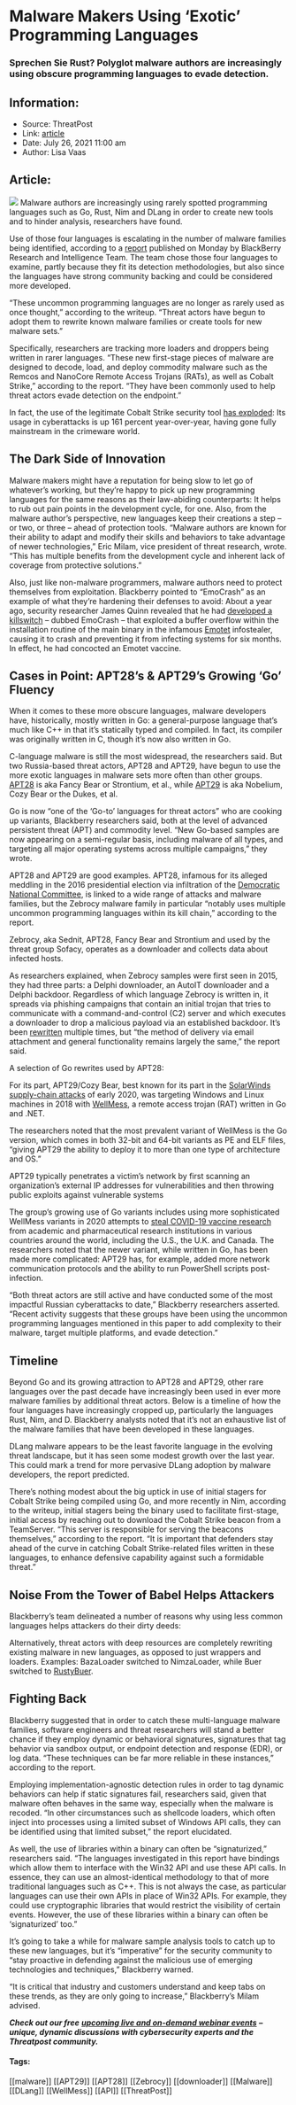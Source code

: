 # Malware Makers Using ‘Exotic’ Programming Languages
### Sprechen Sie Rust? Polyglot malware authors are increasingly using obscure programming languages to evade detection. 

## Information:
+ Source: ThreatPost
+ Link: [article](https://kasperskycontenthub.com/threatpost-global/?p=168117)
+ Date: July 26, 2021  11:00 am
+ Author: Lisa Vaas


## Article:
![](https://media.threatpost.com/wp-content/uploads/sites/103/2021/07/26104300/Hello.png)
Malware authors are increasingly using rarely spotted programming languages such as Go, Rust, Nim and DLang in order to create new tools and to hinder analysis, researchers have found.


Use of those four languages is escalating in the number of malware families being identified, according to a [report](https://www.blackberry.com/us/en/forms/enterprise/report-old-dogs-new-tricks) published on Monday by BlackBerry Research and Intelligence Team. The team chose those four languages to examine, partly because they fit its detection methodologies, but also since the languages have strong community backing and could be considered more developed.


“These uncommon programming languages are no longer as rarely used as once thought,” according to the writeup. “Threat actors have begun to adopt them to rewrite known malware families or create tools for new malware sets.”



Specifically, researchers are tracking more loaders and droppers being written in rarer languages. “These new first-stage pieces of malware are designed to decode, load, and deploy commodity malware such as the Remcos and NanoCore Remote Access Trojans (RATs), as well as Cobalt Strike,” according to the report. “They have been commonly used to help threat actors evade detection on the endpoint.”


In fact, the use of the legitimate Cobalt Strike security tool [has exploded](https://threatpost.com/cobalt-strike-cybercrooks/167368/): Its usage in cyberattacks is up 161 percent year-over-year, having gone fully mainstream in the crimeware world.


The Dark Side of Innovation
---------------------------


Malware makers might have a reputation for being slow to let go of whatever’s working, but they’re happy to pick up new programming languages for the same reasons as their law-abiding counterparts: It helps to rub out pain points in the development cycle, for one. Also, from the malware author’s perspective, new languages keep their creations a step – or two, or three – ahead of protection tools. “Malware authors are known for their ability to adapt and modify their skills and behaviors to take advantage of newer technologies,” Eric Milam, vice president of threat research, wrote. “This has multiple benefits from the development cycle and inherent lack of coverage from protective solutions.”


Also, just like non-malware programmers, malware authors need to protect themselves from exploitation. Blackberry pointed to “EmoCrash” as an example of what they’re hardening their defenses to avoid: About a year ago, security researcher James Quinn revealed that he had [developed a killswitch](https://threatpost.com/emocrash-exploit-emotet-6-months/158414/) – dubbed EmoCrash – that exploited a buffer overflow within the installation routine of the main binary in the infamous [Emotet](https://threatpost.com/emotet-takedown-infrastructure-netwalker-offline/163389/) infostealer, causing it to crash and preventing it from infecting systems for six months. In effect, he had concocted an Emotet vaccine.


Cases in Point: APT28’s & APT29’s Growing ‘Go’ Fluency
------------------------------------------------------


When it comes to these more obscure languages, malware developers have, historically, mostly written in Go: a general-purpose language that’s much like C++ in that it’s statically typed and compiled. In fact, its compiler was originally written in C, though it’s now also written in Go.


C-language malware is still the most widespread, the researchers said. But two Russia-based threat actors, APT28 and APT29, have begun to use the more exotic languages in malware sets more often than other groups. [APT28](https://threatpost.com/kubernetes-brute-force-attacks-russia-apt28/167518/) is aka Fancy Bear or Strontium, et al., while [APT29](https://threatpost.com/russian-attackers-breach-microsoft/167340/) is aka Nobelium, Cozy Bear or the Dukes, et al.


Go is now “one of the ‘Go-to’ languages for threat actors” who are cooking up variants, Blackberry researchers said, both at the level of advanced persistent threat (APT) and commodity level. “New Go-based samples are now appearing on a semi-regular basis, including malware of all types, and targeting all major operating systems across multiple campaigns,” they wrote.


APT28 and APT29 are good examples. APT28, infamous for its alleged meddling in the 2016 presidential election via infiltration of the [Democratic National Committee](https://threatpost.com/dnc-hacked-research-on-trump-stolen/118656/), is linked to a wide range of attacks and malware families, but the Zebrocy malware family in particular “notably uses multiple uncommon programming languages within its kill chain,” according to the report.


Zebrocy, aka Sednit, APT28, Fancy Bear and Strontium and used by the threat group Sofacy, operates as a downloader and collects data about infected hosts.


As researchers explained, when Zebrocy samples were first seen in 2015, they had three parts: a Delphi downloader, an AutoIT downloader and a Delphi backdoor. Regardless of which language Zebrocy is written in, it spreads via phishing campaigns that contain an initial trojan that tries to communicate with a command-and-control (C2) server and which executes a downloader to drop a malicious payload via an established backdoor. It’s been [rewritten](https://threatpost.com/zebrocy-retools-political-attacks/148593/) multiple times, but “the method of delivery via email attachment and general functionality remains largely the same,” the report said.


A selection of Go rewrites used by APT28:


For its part, APT29/Cozy Bear, best known for its part in the [SolarWinds supply-chain attacks](https://threatpost.com/solarwinds-hack-seismic-shift/165758/) of early 2020, was targeting Windows and Linux machines in 2018 with [WellMess](https://threatpost.com/hackers-amp-up-covid-19-ip-theft-attacks/162634/), a remote access trojan (RAT) written in Go and .NET.


The researchers noted that the most prevalent variant of WellMess is the Go version, which comes in both 32-bit and 64-bit variants as PE and ELF files, “giving APT29 the ability to deploy it to more than one type of architecture and OS.”


APT29 typically penetrates a victim’s network by first scanning an organization’s external IP addresses for vulnerabilities and then throwing public exploits against vulnerable systems


The group’s growing use of Go variants includes using more sophisticated WellMess variants in 2020 attempts to [steal COVID-19 vaccine research](https://threatpost.com/state-sponsored-hackers-steal-covid-19-vaccine-research/157514/) from academic and pharmaceutical research institutions in various countries around the world, including the U.S., the U.K. and Canada. The researchers noted that the newer variant, while written in Go, has been made more complicated: APT29 has, for example, added more network communication protocols and the ability to run PowerShell scripts post-infection.


“Both threat actors are still active and have conducted some of the most impactful Russian cyberattacks to date,” Blackberry researchers asserted. “Recent activity suggests that these groups have been using the uncommon programming languages mentioned in this paper to add complexity to their malware, target multiple platforms, and evade detection.”


Timeline
--------


Beyond Go and its growing attraction to APT28 and APT29, other rare languages over the past decade have increasingly been used in ever more malware families by additional threat actors. Below is a timeline of how the four languages have increasingly cropped up, particularly the languages Rust, Nim, and D. Blackberry analysts noted that it’s not an exhaustive list of the malware families that have been developed in these languages.


DLang malware appears to be the least favorite language in the evolving threat landscape, but it has seen some modest growth over the last year. This could mark a trend for more pervasive DLang adoption by malware developers, the report predicted.


There’s nothing modest about the big uptick in use of initial stagers for Cobalt Strike being compiled using Go, and more recently in Nim, according to the writeup, initial stagers being the binary used to facilitate first-stage, initial access by reaching out to download the Cobalt Strike beacon from a TeamServer. “This server is responsible for serving the beacons themselves,” according to the report. “It is important that defenders stay ahead of the curve in catching Cobalt Strike-related files written in these languages, to enhance defensive capability against such a formidable threat.”


Noise From the Tower of Babel Helps Attackers
---------------------------------------------


Blackberry’s team delineated a number of reasons why using less common languages helps attackers do their dirty deeds:


Alternatively, threat actors with deep resources are completely rewriting existing malware in new languages, as opposed to just wrappers and loaders. Examples: BazaLoader switched to NimzaLoader, while Buer switched to [RustyBuer](https://threatpost.com/buer-malware-loader-rewritten-rust/165782/).


Fighting Back
-------------


Blackberry suggested that in order to catch these multi-language malware families, software engineers and threat researchers will stand a better chance if they employ dynamic or behavioral signatures, signatures that tag behavior via sandbox output, or endpoint detection and response (EDR), or log data. “These techniques can be far more reliable in these instances,” according to the report.


Employing implementation-agnostic detection rules in order to tag dynamic behaviors can help if static signatures fail, researchers said, given that malware often behaves in the same way, especially when the malware is recoded. “In other circumstances such as shellcode loaders, which often inject into processes using a limited subset of Windows API calls, they can be identified using that limited subset,” the report elucidated.


As well, the use of libraries within a binary can often be “signaturized,” researchers said. “The languages investigated in this report have bindings which allow them to interface with the Win32 API and use these API calls. In essence, they can use an almost-identical methodology to that of more traditional languages such as C++. This is not always the case, as particular languages can use their own APIs in place of Win32 APIs. For example, they could use cryptographic libraries that would restrict the visibility of certain events. However, the use of these libraries within a binary can often be ‘signaturized’ too.”


It’s going to take a while for malware sample analysis tools to catch up to these new languages, but it’s “imperative” for the security community to “stay proactive in defending against the malicious use of emerging technologies and techniques,” Blackberry warned.


“It is critical that industry and customers understand and keep tabs on these trends, as they are only going to increase,” Blackberry’s Milam advised.


***Check out our free*** [***upcoming live and on-demand webinar events***](https://threatpost.com/category/webinars/) ***– unique, dynamic discussions with cybersecurity experts and the Threatpost community.***




#### Tags:
[[malware]] [[APT29]] [[APT28]] [[Zebrocy]] [[downloader]] [[Malware]] [[DLang]] [[WellMess]] [[API]] [[ThreatPost]]
